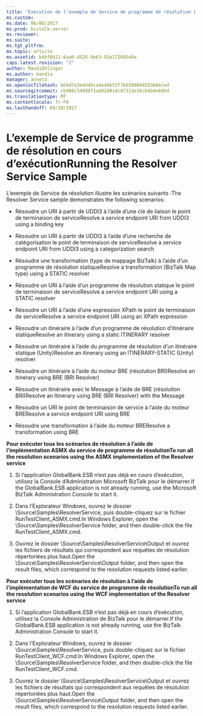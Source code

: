 ```yaml
---
title: "Exécution de l’exemple de Service de programme de résolution | Documents Microsoft"
ms.custom: 
ms.date: 06/08/2017
ms.prod: biztalk-server
ms.reviewer: 
ms.suite: 
ms.tgt_pltfrm: 
ms.topic: article
ms.assetid: b4bf0b21-6aa0-4524-9e63-93a172845d4a
caps.latest.revision: "2"
author: MandiOhlinger
ms.author: mandia
manager: anneta
ms.openlocfilehash: bb9d7e3e4d4bce4e46653f7b650004928368eced
ms.sourcegitcommit: cb908c540d8f1a692d01dc8f313e16cb4b4e696d
ms.translationtype: MT
ms.contentlocale: fr-FR
ms.lasthandoff: 09/20/2017
---
```

# <a name="running-the-resolver-service-sample"></a><span data-ttu-id="bceb8-102">L’exemple de Service de programme de résolution en cours d’exécution</span><span class="sxs-lookup"><span data-stu-id="bceb8-102">Running the Resolver Service Sample</span></span>
<span data-ttu-id="bceb8-103">L’exemple de Service de résolution illustre les scénarios suivants :</span><span class="sxs-lookup"><span data-stu-id="bceb8-103">The Resolver Service sample demonstrates the following scenarios:</span></span>  
  
-   <span data-ttu-id="bceb8-104">Résoudre un URI à partir de UDDI3 à l’aide d’une clé de liaison le point de terminaison de service</span><span class="sxs-lookup"><span data-stu-id="bceb8-104">Resolve a service endpoint URI from UDDI3 using a binding key</span></span>  
  
-   <span data-ttu-id="bceb8-105">Résoudre un URI à partir de UDDI3 à l’aide d’une recherche de catégorisation le point de terminaison de service</span><span class="sxs-lookup"><span data-stu-id="bceb8-105">Resolve a service endpoint URI from UDDI3 using a categorization search</span></span>  
  
-   <span data-ttu-id="bceb8-106">Résoudre une transformation (type de mappage BizTalk) à l’aide d’un programme de résolution statique</span><span class="sxs-lookup"><span data-stu-id="bceb8-106">Resolve a transformation (BizTalk Map type) using a STATIC resolver</span></span>  
  
-   <span data-ttu-id="bceb8-107">Résoudre un URI à l’aide d’un programme de résolution statique le point de terminaison de service</span><span class="sxs-lookup"><span data-stu-id="bceb8-107">Resolve a service endpoint URI using a STATIC resolver</span></span>  
  
-   <span data-ttu-id="bceb8-108">Résoudre un URI à l’aide d’une expression XPath le point de terminaison de service</span><span class="sxs-lookup"><span data-stu-id="bceb8-108">Resolve a service endpoint URI using an XPath expression</span></span>  
  
-   <span data-ttu-id="bceb8-109">Résoudre un itinéraire à l’aide d’un programme de résolution d’itinéraire statique</span><span class="sxs-lookup"><span data-stu-id="bceb8-109">Resolve an itinerary using a static ITINERARY resolver</span></span>  
  
-   <span data-ttu-id="bceb8-110">Résoudre un itinéraire à l’aide du programme de résolution d’un itinéraire statique (Unity)</span><span class="sxs-lookup"><span data-stu-id="bceb8-110">Resolve an itinerary using an ITINERARY-STATIC (Unity) resolver</span></span>  
  
-   <span data-ttu-id="bceb8-111">Résoudre un itinéraire à l’aide du moteur BRE (résolution BRI)</span><span class="sxs-lookup"><span data-stu-id="bceb8-111">Resolve an itinerary using BRE (BRI Resolver)</span></span>  
  
-   <span data-ttu-id="bceb8-112">Résoudre un itinéraire avec le Message à l’aide de BRE (résolution BRI)</span><span class="sxs-lookup"><span data-stu-id="bceb8-112">Resolve an Itinerary using BRE (BRI Resolver) with the Message</span></span>  
  
-   <span data-ttu-id="bceb8-113">Résoudre un URI le point de terminaison de service à l’aide du moteur BRE</span><span class="sxs-lookup"><span data-stu-id="bceb8-113">Resolve a service endpoint URI using BRE</span></span>  
  
-   <span data-ttu-id="bceb8-114">Résoudre une transformation à l’aide du moteur BRE</span><span class="sxs-lookup"><span data-stu-id="bceb8-114">Resolve a transformation using BRE</span></span>  
  
 <span data-ttu-id="bceb8-115">**Pour exécuter tous les scénarios de résolution à l’aide de l’implémentation ASMX du service de programme de résolution**</span><span class="sxs-lookup"><span data-stu-id="bceb8-115">**To run all the resolution scenarios using the ASMX implementation of the Resolver service**</span></span>  
  
1.  <span data-ttu-id="bceb8-116">Si l’application GlobalBank.ESB n’est pas déjà en cours d’exécution, utilisez la Console d’Administration Microsoft BizTalk pour le démarrer.</span><span class="sxs-lookup"><span data-stu-id="bceb8-116">If the GlobalBank.ESB application is not already running, use the Microsoft BizTalk Administration Console to start it.</span></span>  
  
2.  <span data-ttu-id="bceb8-117">Dans l’Explorateur Windows, ouvrez le dossier \Source\Samples\ResolverService, puis double-cliquez sur le fichier RunTestClient_ASMX.cmd.</span><span class="sxs-lookup"><span data-stu-id="bceb8-117">In Windows Explorer, open the \Source\Samples\ResolverService folder, and then double-click the file RunTestClient_ASMX.cmd.</span></span>  
  
3.  <span data-ttu-id="bceb8-118">Ouvrez le dossier \Source\Samples\ResolverService\Output et ouvrez les fichiers de résultats qui correspondent aux requêtes de résolution répertoriées plus haut.</span><span class="sxs-lookup"><span data-stu-id="bceb8-118">Open the \Source\Samples\ResolverService\Output folder, and then open the result files, which correspond to the resolution requests listed earlier.</span></span>  
  
 <span data-ttu-id="bceb8-119">**Pour exécuter tous les scénarios de résolution à l’aide de l’implémentation de WCF du service de programme de résolution**</span><span class="sxs-lookup"><span data-stu-id="bceb8-119">**To run all the resolution scenarios using the WCF implementation of the Resolver service**</span></span>  
  
1.  <span data-ttu-id="bceb8-120">Si l’application GlobalBank.ESB n’est pas déjà en cours d’exécution, utilisez la Console Administration de BizTalk pour le démarrer.</span><span class="sxs-lookup"><span data-stu-id="bceb8-120">If the GlobalBank.ESB application is not already running, use the BizTalk Administration Console to start it.</span></span>  
  
2.  <span data-ttu-id="bceb8-121">Dans l’Explorateur Windows, ouvrez le dossier \Source\Samples\ResolverService, puis double-cliquez sur le fichier RunTestClient_WCF.cmd.</span><span class="sxs-lookup"><span data-stu-id="bceb8-121">In Windows Explorer, open the \Source\Samples\ResolverService folder, and then double-click the file RunTestClient_WCF.cmd.</span></span>  
  
3.  <span data-ttu-id="bceb8-122">Ouvrez le dossier \Source\Samples\ResolverService\Output et ouvrez les fichiers de résultats qui correspondent aux requêtes de résolution répertoriées plus haut.</span><span class="sxs-lookup"><span data-stu-id="bceb8-122">Open the \Source\Samples\ResolverService\Output folder, and then open the result files, which correspond to the resolution requests listed earlier.</span></span>